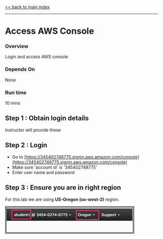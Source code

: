 <link rel='stylesheet' href='assets/main.css'/>

[<< back to main index](README.md) 

---

# Access AWS Console

### Overview
Login and access AWS console

### Depends On 
None

### Run time
10 mins


## Step 1 : Obtain login details
Instructor will provide these

## Step 2 : Login
* Go to [https://345402748775.signin.aws.amazon.com/console](https://345402748775.signin.aws.amazon.com/console)
* Make sure 'account id' is '345402748775'
* Enter user name and password

## Step 3 : Ensure you are in right region
For this lab we are using **US-Oregon (us-west-2)** region.

<img src="assets/images/login1.png" style="border: 5px solid grey ; max-width:100%;" /> 
